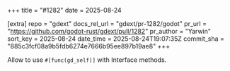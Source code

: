 +++
title = "#1282"
date = 2025-08-24

[extra]
repo = "gdext"
docs_rel_url = "gdext/pr-1282/godot"
pr_url = "https://github.com/godot-rust/gdext/pull/1282"
pr_author = "Yarwin"
sort_key = 2025-08-24
date_time = 2025-08-24T19:07:35Z
commit_sha = "885c3fcf08a9b5fdb6274e7666b95ee897b19ae8"
+++

Allow to use `#[func(gd_self)]` with Interface methods.
